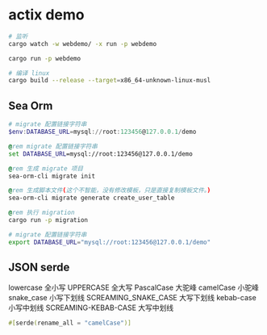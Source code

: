 # actix demo

```bash
# 监听
cargo watch -w webdemo/ -x run -p webdemo

cargo run -p webdemo

# 编译 linux
cargo build --release --target=x86_64-unknown-linux-musl

```

## Sea Orm

```powershell
# migrate 配置链接字符串
$env:DATABASE_URL=mysql://root:123456@127.0.0.1/demo
```

```bat
@rem migrate 配置链接字符串
set DATABASE_URL=mysql://root:123456@127.0.0.1/demo

@rem 生成 migrate 项目
sea-orm-cli migrate init

@rem 生成脚本文件(这个不智能，没有修改模板，只是直接复制模板文件。)
sea-orm-cli migrate generate create_user_table

@rem 执行 migration
cargo run -p migration
```

```bash
# migrate 配置链接字符串
export DATABASE_URL="mysql://root:123456@127.0.0.1/demo"
```

## JSON serde

lowercase 全小写
UPPERCASE 全大写
PascalCase 大驼峰
camelCase 小驼峰
snake_case 小写下划线
SCREAMING_SNAKE_CASE 大写下划线
kebab-case 小写中划线
SCREAMING-KEBAB-CASE 大写中划线

```rust
#[serde(rename_all = "camelCase")]
```